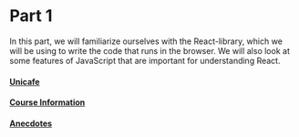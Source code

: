 # Part 1

In this part, we will familiarize ourselves with the React-library, which we will be using to write the code that runs in the browser. We will also look at some features of JavaScript that are important for understanding React.

#### [Unicafe](./unicafe)
#### [Course Information](./courseinfo)
#### [Anecdotes](./anecdotes)
